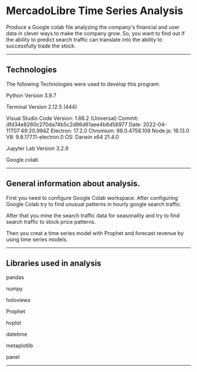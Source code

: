 # MercadoLibre Time Series Analysis

Produce a Google colab file analyzing the company's financial and user data in clever ways to make the company grow. So, you want to find out if the ability to predict search traffic can translate into the ability to successfully trade the stock.


---

## Technologies

The following Technologies were used to develop this program:

Python 
    Version 3.9.7

Terminal
    Version 2.12.5 (444)

Visual Studio Code
    Version: 1.66.2 (Universal)
    Commit: dfd34e8260c270da74b5c2d86d61aee4b6d56977
    Date: 2022-04-11T07:49:20.994Z
    Electron: 17.2.0
    Chromium: 98.0.4758.109
    Node.js: 16.13.0
    V8: 9.8.177.11-electron.0
    OS: Darwin x64 21.4.0
    
Jupyter Lab 
    Version 3.2.9
    
Google.colab

---

## General information about analysis.

First you need to configure Google Colab workspace.  After configuring Google Colab try to find unusual patterns in hourly google search traffic.

After that you mine the search traffic data for seasonality and try to find search traffic to stock price patterns.

Then you creat a time series model with Prophet and forecast revenue by using time series models.






---

## Libraries used in analysis

pandas

numpy

holoviews

Prophet

hvplot

datetime

metaplotlib

panel

---
